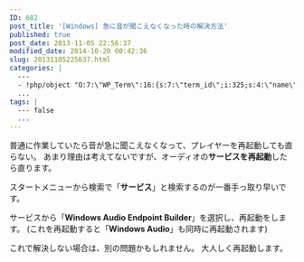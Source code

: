 ```yaml
---
ID: 682
post_title: '[Windows] 急に音が聞こえなくなった時の解決方法'
published: true
post_date: 2013-11-05 22:56:37
modified_date: 2014-10-20 00:42:36
slug: 20131105225637.html
categories: |
  ---
  - !php/object "O:7:\"WP_Term\":16:{s:7:\"term_id\";i:325;s:4:\"name\";s:7:\"Windows\";s:4:\"slug\";s:7:\"windows\";s:10:\"term_group\";i:0;s:16:\"term_taxonomy_id\";i:336;s:8:\"taxonomy\";s:8:\"category\";s:11:\"description\";s:0:\"\";s:6:\"parent\";i:0;s:5:\"count\";i:30;s:6:\"filter\";s:3:\"raw\";s:6:\"cat_ID\";i:325;s:14:\"category_count\";i:30;s:20:\"category_description\";s:0:\"\";s:8:\"cat_name\";s:7:\"Windows\";s:17:\"category_nicename\";s:7:\"windows\";s:15:\"category_parent\";i:0;}"
  ...
tags: |
  --- false
  ...
---
```

普通に作業していたら音が急に聞こえなくなって、プレイヤーを再起動しても直らない。
あまり理由は考えてないですが、オーディオの<strong>サービスを再起動</strong>したら直ります。
<!--more-->
スタートメニューから検索で「<strong>サービス</strong>」と検索するのが一番手っ取り早いです。

サービスから「<strong>Windows Audio Endpoint Builder</strong>」を選択し、再起動をします。
(これを再起動すると「<strong>Windows Audio</strong>」も同時に再起動されます)

これで解決しない場合は、別の問題かもしれません。
大人しく再起動します。